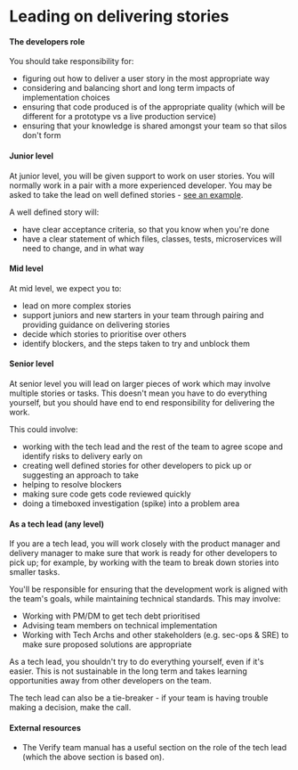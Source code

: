 # Leading on delivering stories

#### The developers role

You should take responsibility for:
- figuring out how to deliver a user story in the most appropriate way
- considering and balancing short and long term impacts of implementation choices
- ensuring that code produced is of the appropriate quality (which will be different for a prototype vs a live production service)
- ensuring that your knowledge is shared amongst your team so that silos don't form

#### Junior level

At junior level, you will be given support to work on user stories. You will normally work in a pair with a more experienced developer. You may be asked to take the lead on well defined stories - [see an example](/resources/user-story-template.html).

A well defined story will:

- have clear acceptance criteria, so that you know when you're done
- have a clear statement of which files, classes, tests, microservices will need to change, and in what way

#### Mid level

At mid level, we expect you to:
- lead on more complex stories
- support juniors and new starters in your team through pairing and providing guidance on delivering stories
- decide which stories to prioritise over others
- identify blockers, and the steps taken to try and unblock them

#### Senior level

At senior level you will lead on larger pieces of work which may involve multiple stories or tasks. This doesn't mean you have to do everything yourself, but you should have end to end responsibility for delivering the work.

This could involve:

- working with the tech lead and the rest of the team to agree scope and identify risks to delivery early on
- creating well defined stories for other developers to pick up or suggesting an approach to take
- helping to resolve blockers
- making sure code gets code reviewed quickly
- doing a timeboxed investigation (spike) into a problem area

#### As a tech lead (any level)

If you are a tech lead, you will work closely with the product manager and delivery manager to make sure that work is ready for other developers to pick up; for example, by working with the team to break down stories into smaller tasks.

You'll be responsible for ensuring that the development work is aligned with the team's goals, while
maintaining technical standards. This may involve:

- Working with PM/DM to get tech debt prioritised
- Advising team members on technical implementation
- Working with Tech Archs and other stakeholders (e.g. sec-ops & SRE) to make sure proposed solutions are appropriate

As a tech lead, you shouldn't try to do everything yourself, even if it's easier. This is not sustainable in the long term and takes learning opportunities away from other developers on the team.

The tech lead can also be a tie-breaker - if your team is having trouble making a decision, make the call.

#### External resources

- The Verify team manual has a useful section on the role of the tech lead (which the above section is based on).

